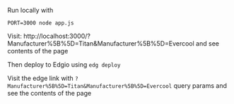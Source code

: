 
Run locally with
```
PORT=3000 node app.js
```

Visit: http://localhost:3000/?Manufacturer%5B%5D=Titan&Manufacturer%5B%5D=Evercool and see contents of the page


Then deploy to Edgio using `edg deploy`

Visit the edge link with `?Manufacturer%5B%5D=Titan&Manufacturer%5B%5D=Evercool` query params and see the contents of the page

